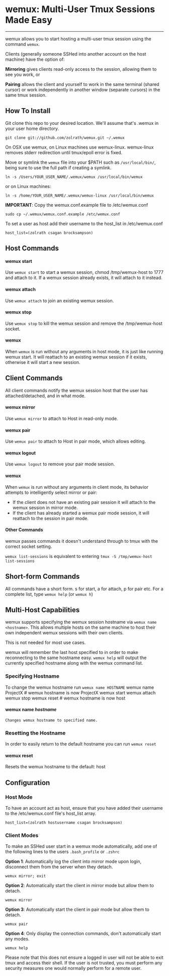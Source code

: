 # wemux: Multi-User Tmux Sessions Made Easy
********************************************************************************

wemux allows you to start hosting a multi-user tmux session using the command
`wemux`.

Clients (generally someone SSHed into another account on the host machine) have
the option of:

**Mirroring** gives clients read-only access to the session, allowing them to
see you work, or

**Pairing** allows the client and yourself to work in the same terminal (shared
    cursor) or work independently in another window (separate cursors) in the
    same tmux session.

## How To Install
  Git clone this repo to your desired location. We'll assume that's .wemux in your user home directory.

    git clone git://github.com/zolrath/wemux.git ~/.wemux

  On OSX use wemux, on Linux machines use wemux-linux.
  wemux-linux removes stderr redirection until tmux/epoll error is fixed.

  Move or symlink the `wemux` file into your $PATH such as `/usr/local/bin/`,
  being sure to use the full path if creating a symlink.

    ln -s /Users/YOUR_USER_NAME/.wemux/wemux /usr/local/bin/wemux

  or on Linux machines:

    ln -s /home/YOUR_USER_NAME/.wemux/wemux-linux /usr/local/bin/wemux

  **IMPORTANT**: Copy the wemux.conf.example file to /etc/wemux.conf

    sudo cp ~/.wemux/wemux.conf.example /etc/wemux.conf

  To set a user as host add their username to the host_list in /etc/wemux.conf

    host_list=(zolrath csagan brocksampson)


## Host Commands
#### wemux start
  Use `wemux start` to start a wemux session, chmod /tmp/wemux-host to 1777 and
  attach to it.  If a wemux session already exists, it will attach to it
  instead.
#### wemux attach
  Use `wemux attach` to join an existing wemux session.
#### wemux stop
  Use `wemux stop` to kill the wemux session and remove the /tmp/wemux-host
  socket.
#### wemux
  When `wemux` is run without any arguments in host mode, it is just like
  running wemux start.  It will reattach to an existing wemux session if it
  exists, otherwise it will start a new session.

## Client Commands
  All client commands notify the wemux session host that the user has
  attached/detached, and in what mode.
#### wemux mirror
  Use `wemux mirror` to attach to Host in read-only mode.
#### wemux pair
  Use `wemux pair` to attach to Host in pair mode, which allows editing.
#### wemux logout
  Use `wemux logout` to remove your pair mode session.
#### wemux
  When `wemux` is run without any arguments in client mode, its behavior
  attempts to intelligently select mirror or pair:

  * If the client does not have an existing pair session it will attach to the
  wemux session in mirror mode.
  * If the client has already started a wemux pair mode session, it will
  reattach to the session in pair mode.

#### Other Commands
  wemux passes commands it doesn't understand through to tmux with the correct
  socket setting.

  `wemux list-sessions` is equivalent to entering `tmux -S /tmp/wemux-host
  list-sessions`

## Short-form Commands
  All commands have a short form. s for start, a for attach, p for pair etc.
  For a complete list, type `wemux help` (or `wemux h`)

## Multi-Host Capabilities
  wemux supports specifying the wemux session hostname via `wemux name
  <hostname>`. This allows multiple hosts on the same machine to host their own
  independent wemux sessions with their own clients.

  This is not needed for most use cases.

  wemux will remember the last host specified to in order to make reconnecting
  to the same hostname easy. `wemux help` will output the currently specified
  hostname along with the wemux command list.

### Specifying Hostname
  To change the wemux hostname run `wemux name HOSTNAME`
    wemux name ProjectX
    # wemux hostname is now ProjectX
    wemux start
    wemux attach
    wemux stop
    wemux reset
    # wemux hostname is now host
#### wemux name *hostname*
    Changes wemux hostname to specified name.

### Resetting the Hostname
  In order to easily return to the default hostname you can run `wemux reset`
#### wemux reset
  Resets the wemux hostname to the default: host

## Configuration
### Host Mode
To have an account act as host, ensure that you have added their username to the
/etc/wemux.conf file's host_list array.

    host_list=(zolrath hostusername csagan brocksampson)

### Client Modes

To make an SSHed user start in a wemux mode automatically, add one of the
following lines to the users `.bash_profile` or `.zshrc`

**Option 1**: Automatically log the client into mirror mode upon login,
  disconnect them from the server when they detach.

    wemux mirror; exit

**Option 2**: Automatically start the client in mirror mode but allow them to
detach.

    wemux mirror

**Option 3**: Automatically start the client in pair mode but allow them to
detach.

    wemux pair

**Option 4**: Only display the connection commands, don't automatically start
any modes.

    wemux help

Please note that this does not ensure a logged in user will not be able to exit
tmux and access their shell. If the user is not trusted, you must perform any
security measures one would normally perform for a remote user.
